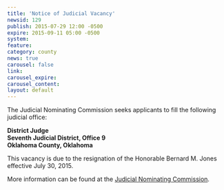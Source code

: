 ```yaml
---
title: 'Notice of Judicial Vacancy'
newsid: 129
publish: 2015-07-29 12:00 -0500
expire: 2015-09-11 05:00 -0500
system: 
feature: 
category: county
news: true
carousel: false
link: 
carousel_expire: 
carousel_content: 
layout: default
---
```

<p>The Judicial Nominating Commission seeks applicants to fill the following judicial office:</p>
<p><strong>District Judge</strong><br>
<strong>Seventh Judicial District, Office 9</strong><br>
<strong>Oklahoma County, Oklahoma</strong></p>
<p>This vacancy is due to the resignation of the Honorable Bernard M. Jones effective July 30, 2015.</p>
<p>More information can be found at the <a href="http://www.oscn.net/jnc/">Judicial Nominating Commission</a>.</p>